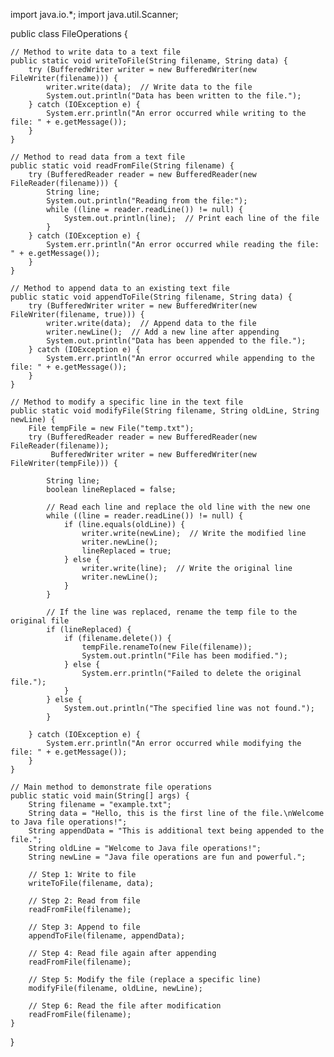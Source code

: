 import java.io.*;
import java.util.Scanner;

public class FileOperations {

    // Method to write data to a text file
    public static void writeToFile(String filename, String data) {
        try (BufferedWriter writer = new BufferedWriter(new FileWriter(filename))) {
            writer.write(data);  // Write data to the file
            System.out.println("Data has been written to the file.");
        } catch (IOException e) {
            System.err.println("An error occurred while writing to the file: " + e.getMessage());
        }
    }

    // Method to read data from a text file
    public static void readFromFile(String filename) {
        try (BufferedReader reader = new BufferedReader(new FileReader(filename))) {
            String line;
            System.out.println("Reading from the file:");
            while ((line = reader.readLine()) != null) {
                System.out.println(line);  // Print each line of the file
            }
        } catch (IOException e) {
            System.err.println("An error occurred while reading the file: " + e.getMessage());
        }
    }

    // Method to append data to an existing text file
    public static void appendToFile(String filename, String data) {
        try (BufferedWriter writer = new BufferedWriter(new FileWriter(filename, true))) {
            writer.write(data);  // Append data to the file
            writer.newLine();  // Add a new line after appending
            System.out.println("Data has been appended to the file.");
        } catch (IOException e) {
            System.err.println("An error occurred while appending to the file: " + e.getMessage());
        }
    }

    // Method to modify a specific line in the text file
    public static void modifyFile(String filename, String oldLine, String newLine) {
        File tempFile = new File("temp.txt");
        try (BufferedReader reader = new BufferedReader(new FileReader(filename));
             BufferedWriter writer = new BufferedWriter(new FileWriter(tempFile))) {

            String line;
            boolean lineReplaced = false;

            // Read each line and replace the old line with the new one
            while ((line = reader.readLine()) != null) {
                if (line.equals(oldLine)) {
                    writer.write(newLine);  // Write the modified line
                    writer.newLine();
                    lineReplaced = true;
                } else {
                    writer.write(line);  // Write the original line
                    writer.newLine();
                }
            }

            // If the line was replaced, rename the temp file to the original file
            if (lineReplaced) {
                if (filename.delete()) {
                    tempFile.renameTo(new File(filename));
                    System.out.println("File has been modified.");
                } else {
                    System.err.println("Failed to delete the original file.");
                }
            } else {
                System.out.println("The specified line was not found.");
            }

        } catch (IOException e) {
            System.err.println("An error occurred while modifying the file: " + e.getMessage());
        }
    }

    // Main method to demonstrate file operations
    public static void main(String[] args) {
        String filename = "example.txt";
        String data = "Hello, this is the first line of the file.\nWelcome to Java file operations!";
        String appendData = "This is additional text being appended to the file.";
        String oldLine = "Welcome to Java file operations!";
        String newLine = "Java file operations are fun and powerful.";

        // Step 1: Write to file
        writeToFile(filename, data);

        // Step 2: Read from file
        readFromFile(filename);

        // Step 3: Append to file
        appendToFile(filename, appendData);

        // Step 4: Read file again after appending
        readFromFile(filename);

        // Step 5: Modify the file (replace a specific line)
        modifyFile(filename, oldLine, newLine);

        // Step 6: Read the file after modification
        readFromFile(filename);
    }
}
